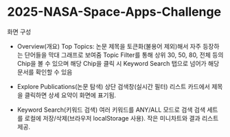 # 2025-NASA-Space-Apps-Challenge

화면 구성

- Overview(개요)
  Top Topics: 논문 제목을 토큰화(불용어 제외)해서 자주 등장하는 단어들을 막대 그래프로 보여줌
  Topic Filter를 통해 상위 30, 50, 80, 전체 등의 Chip을 볼 수 있으며
  해당 Chip을 클릭 시 Keyword Search 탭으로 넘어가 해당 문서를 확인할 수 있음

- Explore Publications(논문 탐색)
  상단 검색창(실시간 필터)
  리스트 카드에서 제목을 클릭하면 상세 요약이 화면에 표기됨.

- Keyword Search(키워드 검색)
  여러 키워드를 ANY/ALL 모드로 검색
  검색 세트를 로컬에 저장/삭제(브라우저 localStorage 사용).
  작은 미니차트와 결과 리스트 제공.
